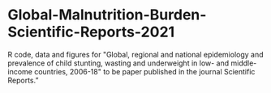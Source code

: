 # Global-Malnutrition-Burden-Scientific-Reports-2021
 R code, data and figures for "Global, regional and national epidemiology and prevalence of child stunting, wasting and underweight in low- and middle- income countries, 2006-18" to be paper published in the journal Scientific Reports.”
